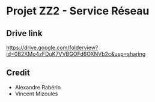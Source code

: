 # Projet ZZ2 - Service Réseau

## Drive link

https://drive.google.com/folderview?id=0B2XMo4zFDuK7VVBGOFd6OXNVb2c&usp=sharing

## Credit

  - Alexandre Rabérin
  - Vincent Mizoules
